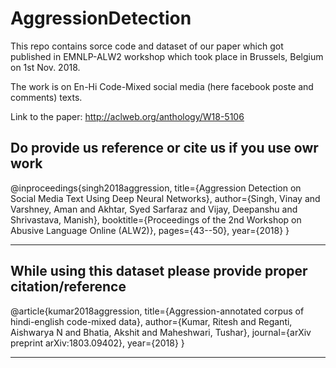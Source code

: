 # AggressionDetection
This repo contains sorce code and dataset of our paper which got published in EMNLP-ALW2 workshop which took place in Brussels, Belgium on 1st Nov. 2018.

The work is on En-Hi Code-Mixed social media (here facebook poste and comments) texts.

Link to the paper: http://aclweb.org/anthology/W18-5106

## Do provide us reference or cite us if you use owr work ##

@inproceedings{singh2018aggression,
  title={Aggression Detection on Social Media Text Using Deep Neural Networks},
  author={Singh, Vinay and Varshney, Aman and Akhtar, Syed Sarfaraz and Vijay, Deepanshu and Shrivastava, Manish},
  booktitle={Proceedings of the 2nd Workshop on Abusive Language Online (ALW2)},
  pages={43--50},
  year={2018}
}



---------------------------------------------

## While using this dataset please provide proper citation/reference ##

@article{kumar2018aggression,
  title={Aggression-annotated corpus of hindi-english code-mixed data},
  author={Kumar, Ritesh and Reganti, Aishwarya N and Bhatia, Akshit and Maheshwari, Tushar},
  journal={arXiv preprint arXiv:1803.09402},
  year={2018}
}

-----------------------------------------
